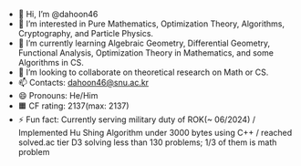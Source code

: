 - 👋 Hi, I’m @dahoon46
- 👀 I’m interested in Pure Mathematics, Optimization Theory, Algorithms, Cryptography, and Particle Physics.
- 🌱 I’m currently learning Algebraic Geometry, Differential Geometry, Functional Analysis, Optimization Theory in Mathematics, and some Algorithms in CS.
- 💞️ I’m looking to collaborate on theoretical research on Math or CS.
- 📫 Contacts: dahoon46@snu.ac.kr
- 😄 Pronouns: He/Him
- 🟧 CF rating: 2137(max: 2137)
- ⚡ Fun fact: Currently serving military duty of ROK(~ 06/2024) / Implemented Hu Shing Algorithm under 3000 bytes using C++ / reached solved.ac tier D3 solving less than 130 problems; 1/3 of them is math problem


<!---
dahoon46/dahoon46 is a ✨ special ✨ repository because its `README.md` (this file) appears on your GitHub profile.
You can click the Preview link to take a look at your changes.
--->
